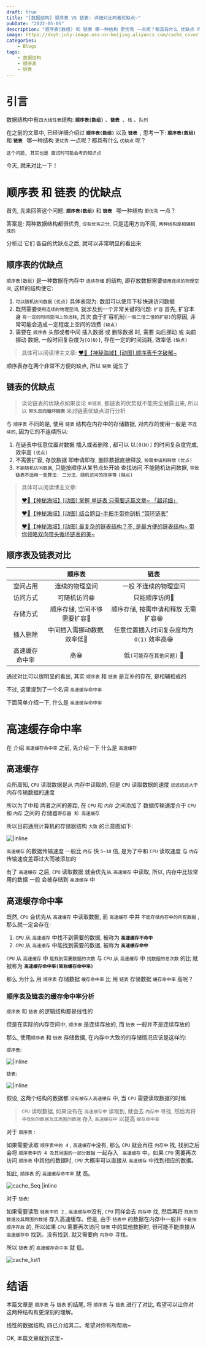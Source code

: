 ```yaml
---
draft: true
title: "[数据结构] 顺序表 VS 链表: 详细对比两者优缺点~"
pubDate: "2022-05-05"
description: "顺序表(数组) 和 链表 哪一种结构 更优秀 一点呢？都具有什么 优缺点 呢？"
image: https://dxyt-july-image.oss-cn-beijing.aliyuncs.com/cache_cover.webp
categories:
    - Blogs
tags: 
    - 数据结构
    - 顺序表
    - 链表
---
```


# 引言

数据结构中有`四大线性表`结构: **`顺序表(数组)`** 、**`链表 `**、`栈` 、`队列`

在之前的文章中, 已经详细介绍过 **`顺序表(数组)`** 以及 **`链表 `**, 思考一下: **`顺序表(数组)`** 和 **`链表 `** 哪一种结构 `更优秀` 一点呢？都具有什么 `优缺点` 呢？

`这个问题, 其实也是 面试时可能会考的知识点`

今天, 就来对比一下！

# 顺序表 和 链表 的优缺点

首先, 先来回答这个问题: **`顺序表(数组)`** 和 **`链表 `** 哪一种结构 `更优秀` 一点？

答案是: 两种数据结构都很优秀, `没有优劣之分`, 只是适用方向不同, `两种结构是相辅相成的`

分析过 它们 各自的优缺点之后, 就可以非常明显的看出来

## 顺序表的优缺点

`顺序表(数组)` 是一种数据在内存中 `连续存储` 的结构, 即存放数据需要`使用连续的物理空间`, 这样的结构使它: 

1. `可以随机访问数据`  `(优点)`
    具体表现为: 数组可以使用下标快速访问数据
2. 既然需要`使用连续的物理空间`, 就涉及到一个非常关键的问题: `扩容`
    首先, 扩容本身 `有一定的时间空间上的消耗`, 其次 由于扩容机制`(一般二倍二倍的扩容)`的原因, 非常可能会造成一定程度上空间的浪费 `(缺点)`
3. 需要在 `顺序表` 头部或者中间 插入数据 或 删除数据 时, 需要 向后挪动 或 向前挪动 数据, 一般时间复杂度为`[O(N)]`, 存在一定的时间消耗, 效率低  `(缺点)`

> 具体可以阅读博主文章: [❤️‍🔥【神秘海域】[动图] 顺序表千字破解~](https://humid1ch.cn/posts/DS-Sequence-Table)
>

顺序表存在两个非常不方便的缺点, 所以 `链表` 诞生了

## 链表的优缺点

>  谈论链表的优缺点如果谈论 `单链表`, 那链表的优势就不能完全展露出来, 所以 以 **`带头双向循环链表`** 来对链表优缺点进行分析

与 `顺序表` 不同的是, 使用 `链表` 结构在内存中的存储数据, 对内存的使用一般是 `不连续的`, 因为它的不连续所以: 

1. 在链表中任意位置对数据 插入或者删除 , 都可以 以`[O(N)]` 的时间复杂度完成, 效率高 `(优点)`
2. 不需要扩容, 存放数据 即申请即存, 删除数据直接释放, `按需申请和释放` `(优点)`
3. `不能随机访问数据`, 只能按顺序从某节点处开始 查找访问
    不能随机访问数据, `导致链表不适用一些算法: 二分法、随机访问的排序等` `(缺点)`

> 具体可以阅读博主文章: 
>
> [❤️‍🔥【神秘海域】[动图] 掌握 单链表 只需要这篇文章~ 「超详细」](https://humid1ch.cn/posts/DS-Single-List)
>
> [❤️‍🔥【神秘海域】[动图] 结合题目-手把手带你剖析 “带环链表”](https://humid1ch.cn/posts/DS-Circular-List)
>
> [❤️‍🔥【神秘海域】[动图] 最复杂的链表结构？不, 是最方便的链表结构~ 带你领略双向带头循环链表的美~](https://humid1ch.cn/posts/DS-Bidirectional-Headed-Circular-List)

## 顺序表及链表对比

|                 |           顺序表            |                   链表                    |
| :-------------: | :-------------------------: | :---------------------------------------: |
|    空间占用     |       连续的物理空间        |           一般 不连续的物理空间           |
|    访问方式     |         可随机访问😁         |               只能顺序访问🙁               |
|    存储方式     | 顺序存储, 空间不够需要扩容🙁 |    顺序存储, 按需申请和释放 无需扩容😁     |
|    插入删除     | 中间插入需挪动数据, 效率低🙁 | 任意位置插入时间复杂度均为 `O(1)` 效率高😁 |
| 高速缓存 命中率 |             高😁             |         低`(可能存在其他问题)` 🙁          |

通过对比可以很明显的看出, 其实 `顺序表` 和 `链表` 是互补的存在, 是相辅相成的

不过, 这里提到了一个名词 `高速缓存命中率`

下面简单介绍一下, 什么是 `高速缓存命中率`

# 高速缓存命中率

在 介绍 `高速缓存命中率` 之前, 先介绍一下 什么是 `高速缓存`

## 高速缓存

众所周知, `CPU` 读取数据是从 内存中读取的, 但是 `CPU` 读取数据的速度 `远远远远大于` 内存传输数据的速度

所以为了中和 两者之间的差距, 在 `CPU` 和 `内存` 之间添加了 数据传输速度介于 `CPU` 和 `内存` 之间的 存储器`寄存器 和 高速缓存`

所以目前通用计算机的存储器结构 `大致` 的示意图如下: 

![|inline](https://dxyt-july-image.oss-cn-beijing.aliyuncs.com/image-20220505084529584.webp)

`高速缓存` 的数据传输速度 一般比 `内存` 快 `5~10` 倍, 是为了中和 `CPU` 读取速度 与 `内存` 传输速度差距过大而被添加的

有了 `高速缓存` 之后, `CPU` 读取数据 就会优先从 `高速缓存` 中读取, 所以, 内存中比较常用的数据 一般 会被存储到 `高速缓存` 中

## 高速缓存命中率

既然, `CPU` 会优先从 `高速缓存` 中读取数据, 而 `高速缓存` 中并 `不能存储内存中的所有数据` , 那么就一定会存在: 

1. `CPU` 从 `高速缓存` 中找不到需要的数据, 被称为 **`高速缓存不命中`**
2. `CPU` 从 `高速缓存` 中能找到需要的数据, 被称为 **`高速缓存命中`**

`CPU` 从 `高速缓存` 中 `能找到需要数据的次数` 与 `CPU` 从 `高速缓存` 中 `找数据的总次数` 的比 就被称为 **`高速缓存命中率(简称缓存命中率)`**



那么 为什么 用 `顺序表` 存储数据 `缓存命中率` 比 用 `链表` 存储数据 `缓存命中率` 高呢？

### 顺序表及链表的缓存命中率分析

`顺序表` 和 `链表` 的逻辑结构都是线性的

但是在实际的内存空间中, `顺序表` 是连续存放的, 而 `链表` 一般并不是连续存放的

那么, 使用`顺序表` 和 `链表` 存储数据, 在内存中大致的的存储情况应该是这样的: 

`顺序表`: 

![|inline](https://dxyt-july-image.oss-cn-beijing.aliyuncs.com/image-20220505124210498.webp)

`链表`: 

![|inline](https://dxyt-july-image.oss-cn-beijing.aliyuncs.com/image-20220505124848281.webp)

假设, 这两个结构的数据都 `没有被存入高速缓存` 中, 当 `CPU`  需要读取数据的时候

> `CPU` 读取数据, 如果没有在 `高速缓存中` 读取到, 就会去 `内存中` 寻找, 然后再将 `寻找到的数据及其周围的数据` 存入 `高速缓存中` 以提高 `缓存命中率`

对于 `顺序表` : 

如果需要读取 `顺序表中的 4` , `高速缓存中`没有, 那么 `CPU` 就会再往 `内存中` 找, 找到之后会将 `顺序表中的 4 及其周围的一部分数据` 一起存入 ` 高速缓存` 中。如果 `CPU` 需要再次访问 `顺序表` 中其他的数据时, `CPU` 大概率可以直接从 `高速缓存` 中找到相应的数据。

如此, `顺序表` 的 `高速缓存命中率` 就 高。

![cache_Seq |inline](https://dxyt-july-image.oss-cn-beijing.aliyuncs.com/cache_Seq.gif)

对于 `链表`: 

如果需要读取 `链表中的 2` , `高速缓存中`没有, `CPU` 同样会去 `内存中` 找, 然后再将 `找到的数据及其周围的数据` 存入高速缓存。但是, 由于 `链表中` 的数据在内存中一般并 `不是按顺序存放` 的, 所以如果 `CPU` 需要再次访问 `链表` 中的其他数据时, 很可能不能直接从 `高速缓存中` 找到。没有找到, 就又需要向 `内存中` 寻找。 

所以 `链表` 的 `高速缓存命中率` 就 低。

![cache_list1](https://dxyt-july-image.oss-cn-beijing.aliyuncs.com/cache_list1.gif)

# 结语

本篇文章是 `顺序表` 与 `链表` 的结尾, 将 `顺序表` 与 `链表` 进行了对比, 希望可以让你对 这两种结构有更深刻的理解。

线性的数据结构, 四已介绍其二。希望对你有所帮助~

OK, 本篇文章就到这里~



